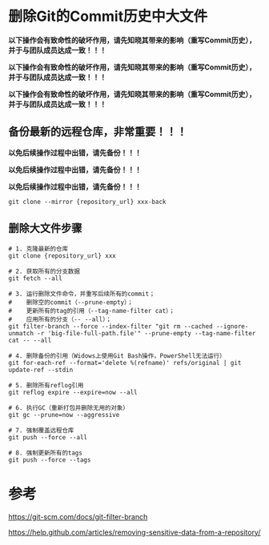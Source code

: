# 删除Git的Commit历史中大文件

**以下操作会有致命性的破坏作用，请先知晓其带来的影响（重写Commit历史），并于与团队成员达成一致！！！**

**以下操作会有致命性的破坏作用，请先知晓其带来的影响（重写Commit历史），并于与团队成员达成一致！！！**

**以下操作会有致命性的破坏作用，请先知晓其带来的影响（重写Commit历史），并于与团队成员达成一致！！！**

## 备份最新的远程仓库，非常重要！！！

**以免后续操作过程中出错，请先备份！！！**

**以免后续操作过程中出错，请先备份！！！**

**以免后续操作过程中出错，请先备份！！！**

```shell
git clone --mirror {repository_url} xxx-back
```

## 删除大文件步骤

```shell
# 1. 克隆最新的仓库
git clone {repository_url} xxx

# 2. 获取所有的分支数据
git fetch --all

# 3. 运行删除文件命令，并重写后续所有的commit；
#    删除空的commit（--prune-empty）；
#    更新所有的tag的引用（--tag-name-filter cat）；
#    应用所有的分支（-- --all）；
git filter-branch --force --index-filter "git rm --cached --ignore-unmatch -r 'big-file-full-path.file'" --prune-empty --tag-name-filter cat -- --all

# 4. 删除备份的引用（Widows上使用Git Bash操作，PowerShell无法运行）
git for-each-ref --format='delete %(refname)' refs/original | git update-ref --stdin

# 5. 删除所有reflog引用
git reflog expire --expire=now --all

# 6. 执行GC（重新打包并删除无用的对象）
git gc --prune=now --aggressive

# 7. 强制覆盖远程仓库
git push --force --all

# 8. 强制更新所有的tags
git push --force --tags
```
# 参考
https://git-scm.com/docs/git-filter-branch

https://help.github.com/articles/removing-sensitive-data-from-a-repository/
